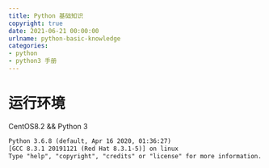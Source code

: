 ```yaml
---
title: Python 基础知识
copyright: true
date: 2021-06-21 00:00:00
urlname: python-basic-knowledge
categories: 
- python
- python3 手册
---
```

# 运行环境
CentOS8.2 && Python 3
```txt
Python 3.6.8 (default, Apr 16 2020, 01:36:27)
[GCC 8.3.1 20191121 (Red Hat 8.3.1-5)] on linux
Type "help", "copyright", "credits" or "license" for more information.
```
